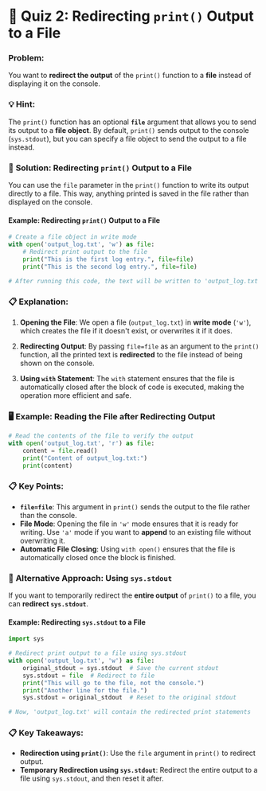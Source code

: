 # 📝 **Quiz 2: Redirecting `print()` Output to a File**

### Problem:
You want to **redirect the output** of the `print()` function to a **file** instead of displaying it on the console.

### 💡 **Hint**:
The `print()` function has an optional **`file`** argument that allows you to send its output to a **file object**. By default, `print()` sends output to the console (`sys.stdout`), but you can specify a file object to send the output to a file instead.

### 🔧 **Solution: Redirecting `print()` Output to a File**

You can use the `file` parameter in the `print()` function to write its output directly to a file. This way, anything printed is saved in the file rather than displayed on the console.

#### **Example: Redirecting `print()` Output to a File**

```python
# Create a file object in write mode
with open('output_log.txt', 'w') as file:
    # Redirect print output to the file
    print("This is the first log entry.", file=file)
    print("This is the second log entry.", file=file)

# After running this code, the text will be written to 'output_log.txt'
```

### 📋 **Explanation**:

1. **Opening the File**: We open a file (`output_log.txt`) in **write mode** (`'w'`), which creates the file if it doesn't exist, or overwrites it if it does.
   
2. **Redirecting Output**: By passing `file=file` as an argument to the `print()` function, all the printed text is **redirected** to the file instead of being shown on the console.
   
3. **Using `with` Statement**: The `with` statement ensures that the file is automatically closed after the block of code is executed, making the operation more efficient and safe.

### 🖥 **Example: Reading the File after Redirecting Output**

```python
# Read the contents of the file to verify the output
with open('output_log.txt', 'r') as file:
    content = file.read()
    print("Content of output_log.txt:")
    print(content)
```

### 📋 **Key Points**:

- **`file=file`**: This argument in `print()` sends the output to the file rather than the console.
- **File Mode**: Opening the file in `'w'` mode ensures that it is ready for writing. Use `'a'` mode if you want to **append** to an existing file without overwriting it.
- **Automatic File Closing**: Using `with open()` ensures that the file is automatically closed once the block is finished.

### 🔄 **Alternative Approach: Using `sys.stdout`**

If you want to temporarily redirect the **entire output** of `print()` to a file, you can **redirect `sys.stdout`**.

#### **Example: Redirecting `sys.stdout` to a File**

```python
import sys

# Redirect print output to a file using sys.stdout
with open('output_log.txt', 'w') as file:
    original_stdout = sys.stdout  # Save the current stdout
    sys.stdout = file  # Redirect to file
    print("This will go to the file, not the console.")
    print("Another line for the file.")
    sys.stdout = original_stdout  # Reset to the original stdout

# Now, 'output_log.txt' will contain the redirected print statements
```

### 📋 **Key Takeaways**:

- **Redirection using `print()`**: Use the `file` argument in `print()` to redirect output.
- **Temporary Redirection using `sys.stdout`**: Redirect the entire output to a file using `sys.stdout`, and then reset it after.
